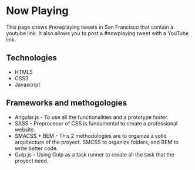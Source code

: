 # Now Playing

This page shows #nowplaying tweets in San Francisco that contain a youtube link. It also allows you to post a #nowplaying tweet with a YouTube link.

## Technologies
* HTML5
* CSS3
* Javascript

## Frameworks and methogologies
* Angular.js - To use all the functionalities and a prototype faster.
* SASS - Preprocesor of CSS is fundamental to create a professional website.
* SMACSS + BEM - This 2 methodologies are to organize a solid arquitecture of the proyect. SMCSS to organize folders, and BEM to write better code.
* Gulp.js -  Using Gulp as a task runner to create all the task that the proyect need.